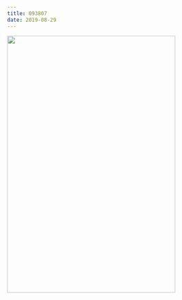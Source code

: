 ```yaml
---
title: 093807
date: 2019-08-29
---
```


<p> </p>
<img src="https://JoshNicholas.micro.blog/uploads/2019/827aa5d933.jpg" width="393" height="600" alt="" />